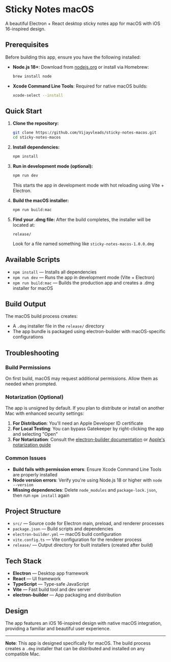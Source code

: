 # Sticky Notes macOS

A beautiful Electron + React desktop sticky notes app for macOS with iOS 16-inspired design.

## Prerequisites

Before building this app, ensure you have the following installed:

- **Node.js 18+**: Download from [nodejs.org](https://nodejs.org/) or install via Homebrew:
  ```bash
  brew install node
  ```
  
- **Xcode Command Line Tools**: Required for native macOS builds:
  ```bash
  xcode-select --install
  ```

## Quick Start

1. **Clone the repository:**
   ```bash
   git clone https://github.com/Vijayvleads/sticky-notes-macos.git
   cd sticky-notes-macos
   ```

2. **Install dependencies:**
   ```bash
   npm install
   ```

3. **Run in development mode (optional):**
   ```bash
   npm run dev
   ```
   This starts the app in development mode with hot reloading using Vite + Electron.

4. **Build the macOS installer:**
   ```bash
   npm run build:mac
   ```
   
5. **Find your .dmg file:**
   After the build completes, the installer will be located at:
   ```
   release/
   ```
   Look for a file named something like `sticky-notes-macos-1.0.0.dmg`

## Available Scripts

- `npm install` — Installs all dependencies
- `npm run dev` — Runs the app in development mode (Vite + Electron)
- `npm run build:mac` — Builds the production app and creates a .dmg installer for macOS

## Build Output

The macOS build process creates:
- A `.dmg` installer file in the `release/` directory
- The app bundle is packaged using electron-builder with macOS-specific configurations

## Troubleshooting

### Build Permissions
On first build, macOS may request additional permissions. Allow them as needed when prompted.

### Notarization (Optional)
The app is unsigned by default. If you plan to distribute or install on another Mac with enhanced security settings:

1. **For Distribution**: You'll need an Apple Developer ID certificate
2. **For Local Testing**: You can bypass Gatekeeper by right-clicking the app and selecting "Open"
3. **For Notarization**: Consult the [electron-builder documentation](https://www.electron.build/configuration/mac) or [Apple's notarization guide](https://developer.apple.com/documentation/security/notarizing_macos_software_before_distribution)

### Common Issues

- **Build fails with permission errors**: Ensure Xcode Command Line Tools are properly installed
- **Node version errors**: Verify you're using Node.js 18 or higher with `node --version`
- **Missing dependencies**: Delete `node_modules` and `package-lock.json`, then run `npm install` again

## Project Structure

- `src/` — Source code for Electron main, preload, and renderer processes
- `package.json` — Build scripts and dependencies
- `electron-builder.yml` — macOS build configuration
- `vite.config.ts` — Vite configuration for the renderer process
- `release/` — Output directory for built installers (created after build)

## Tech Stack

- **Electron** — Desktop app framework
- **React** — UI framework
- **TypeScript** — Type-safe JavaScript
- **Vite** — Fast build tool and dev server
- **electron-builder** — App packaging and distribution

## Design

The app features an iOS 16-inspired design with native macOS integration, providing a familiar and beautiful user experience.

---

**Note**: This app is designed specifically for macOS. The build process creates a `.dmg` installer that can be distributed and installed on any compatible Mac.
